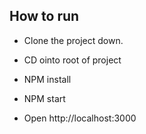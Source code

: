 ## How to run

- Clone the project down. 

- CD ointo root of project

- NPM install

- NPM start

- Open http://localhost:3000
